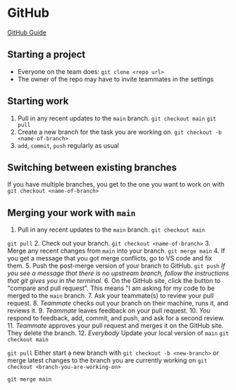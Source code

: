 # GitHub

[GitHub Guide](https://guides.github.com/introduction/flow/)

## Starting a project
- Everyone on the team does:
```git clone <repo url>```
- The owner of the repo may have to invite teammates in the settings

## Starting work
1. Pull in any recent updates to the `main` branch.
```git checkout main```
```git pull```
2. Create a new branch for the task you are working on. 
```git checkout -b <name-of-branch>```
3. `add`, `commit`, `push` regularly as usual

## Switching between existing branches
If you have multiple branches, you get to the one you want to work on with
```git checkout <name-of-branch>```

## Merging your work with `main`
1. Pull in any recent updates to the `main` branch.
```git checkout main```

```git pull```
2. Check out your branch.
```git checkout <name-of-branch>```
3. Merge any recent changes from `main` into your branch.
```git merge main```
4. If you get a message that you got merge conflicts, go to VS code and fix them.
5. Push the post-merge version of your branch to GitHub.
```git push``` 
*If you see a message that there is no upstream branch, follow the instructions that git gives you in the terminal.*
6. On the GitHub site, click the button to "compare and pull request". This means "I am asking for my code to be merged to the `main` branch.
7. Ask your teammate(s) to review your pull request.
8. *Teammate* checks out your branch on their machine, runs it, and reviews it.
9. *Teammate* leaves feedback on your pull request.
10. *You* respond to feedback, add, commit, and push, and ask for a second review.
11. *Teammate* approves your pull request and merges it on the GitHub site. They delete the branch.
12. *Everybody* 
Update your local version of `main`
```git checkout main```

```git pull```
Either start a new branch with
```git checkout -b <new-branch>```
or merge latest changes to the branch you are currently working on
```git checkout <branch-you-are-working-on>```

```git merge main```